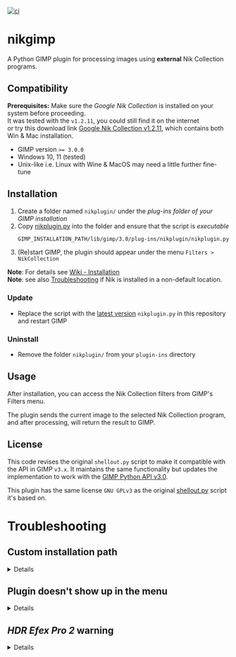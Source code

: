 [![ci](https://github.com/iiey/nikgimp/actions/workflows/linting.yml/badge.svg?branch=main)](https://github.com/iiey/nikgimp/actions/workflows/linting.yml)

# nikgimp

A Python GIMP plugin for processing images using **external** Nik Collection programs.

## Compatibility

**Prerequisites:** Make sure the *Google Nik Collection* is installed on your system before proceeding.<br>
It was tested with the `v1.2.11`, you could still find it on the internet<br>
or try this download link [Google Nik Collection v1.2.11][download_link],
which contains both Win & Mac installation.

- GIMP version `>= 3.0.0`
- Windows 10, 11 (tested)
- Unix-like i.e. Linux with Wine & MacOS may need a little further fine-tune

## Installation

1. Create a folder named `nikplugin/` under the *plug-ins folder of your GIMP installation*
2. Copy [nikplugin.py](nikplugin.py) into the folder and ensure that the script is *executable*
    ```sh
    GIMP_INSTALLATION_PATH/lib/gimp/3.0/plug-ins/nikplugin/nikplugin.py
    ```
3. (Re)start GIMP, the plugin should appear under the menu `Filters > NikCollection`

**Note**: For details see [Wiki - Installation](https://github.com/iiey/nikgimp/wiki/install)<br>
**Note**: see also [Troubleshooting](#custom-installation-path) if Nik is installed in a non-default location.

### Update
- Replace the script with the [latest version][releases] `nikplugin.py` in this repository and restart GIMP

### Uninstall
- Remove the folder `nikplugin/` from your `plugin-ins` directory

## Usage

After installation, you can access the Nik Collection filters from GIMP's Filters menu.

The plugin sends the current image to the selected Nik Collection program, and after processing, will return the result to GIMP.

## License

This code revises the original `shellout.py` script to make it compatible with the API in GIMP `v3.x`.
It maintains the same functionality but updates the implementation to work with the [GIMP Python API v3.0][api30].

This plugin has the same license `GNU GPLv3` as the original [shellout.py][gimp2_shellout] script it's based on.


# Troubleshooting

## Custom installation path

<details>

Specify path in the variable `NIK_BASE_PATH` of the script to match your machine configuration,
If you have installed Nik Collection in a non-default location.<br>
Following paths are considered default:
- Linux with Wine: `$HOME/.wine/drive_c/Program Files`
- macOS: `/Application`
- Win: `C:/Program Files`

</details>

## Plugin doesn't show up in the menu

<details>

Please verify with these following checks.<br>
In most case a new reinstallation of [latest GIMP3 version](https://www.gimp.org/downloads/) resolves the issues.<br>
After all, you could find posts, ask [gimp-forum.net][gimp_forum] or file an [issue report][issue_report]
with details.

### 1. Verify GIMP installation

Ensure GIMP3 is properly installed with Python support:

1. Add official demo plugin `GIMP_INSTALL/lib/gimp/3.0/plug-ins/test-dialog/`[test-dialog.py][test_dialog]
2. Restart GIMP and check if the test plugin appears under `Filters > Development > Demos`
3. If the `Test dialog...` plugin isn't there either, then is not an issue with this plugin
but general GIMP problem, a reinstallation may help.

### 2. Check plugin location

In GIMP, go to `Edit > Preferences > Folders > Plug-ins`, ensure that we placed plugin folder in one of the listed directories there. This may differ between machine-wide and user installations.

### 3. Test Python module availability

1. Open `GIMP > Filters > Development > Python-Fu > Python Console`
2. Input [these imports][loc_libs] into the interpreter and press `Enter`:
```python
import gi
gi.require_version("Gimp", "3.0")
gi.require_version("GimpUi", "3.0")
gi.require_version("Gegl", "0.4")
from gi.repository import GLib
from gi.repository import GObject
from gi.repository import Gegl
from gi.repository import Gimp
from gi.repository import GimpUi
from gi.repository import Gio
from gi.repository import Gtk
```

Any error indicates that the necessary Python module is missing and it's a GIMP issue that reinstallation may help.

### 4. Check file & permissions

- Ensure you downloaded the latest version of the plugin and the *file content is intact*, as Python is sensitive to indentation.
- Under Unix-like, the script must has *executable* permission: `chmod +x nikplugin.py`

### 5. Check for error messages

Run GIMP console in verbose mode from command-line:
```
GIMP_INSTALL/bin/gimp-console-3.0.exe --verbose
```

If error occurs, gimp reinstallation may resolve issue or file a report.

</details>

## *HDR Efex Pro 2* warning

<details>

If you encounter the warning message `Plugin cannot identify 'Documents' path on your system`,<br>
you need to manually add your additional `Documents` path in your local script at [this location][loc_doc]<br>.
To determine the path by `right-click` on the folder and select `Documents Properties > Location`.

Explanation: The HDR program in this version doesn't override the input image when you click the "Save" button.<br>
Instead, it saves the output at its default location: `Documents/INPUT_FILENAME_HDR.ext`.<br>
Since the GIMP Python does not have the `win32com.client` module installed, it cannot determine the resolved "Documents" path.
Therefore, you need to specify it manually if it is configured differently from the default.

</details>


<!--references-->
[api30]: https://developer.gimp.org/api/3.0
[download_link]: https://www.techspot.com/downloads/6809-google-nik-collection.html
[gimp2_shellout]: https://github.com/iiey/nikgimp/blob/main/gimp2x/shellout.py
[gimp_forum]: https://www.gimp-forum.net/Forum-Gimp-2-99-Gimp-3-0
[issue_report]: https://github.com/iiey/nikGimp/issues
[loc_doc]: https://github.com/iiey/nikGimp/blob/29260dfe52e2e4afbd3f2bacf26f9fce0234369b/nikplugin.py#L154
[loc_libs]: https://github.com/iiey/nikGimp/blob/9c1e5f927679043a5f9697b31e055647cbd3f3a2/nikplugin.py#L18-L32
[releases]: https://github.com/iiey/nikgimp/blob/main/CHANGELOG.md
[test_dialog]: https://gitlab.gnome.org/GNOME/gimp/-/blob/master/plug-ins/python/test-dialog.py